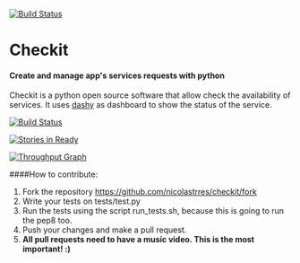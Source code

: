 [![Build Status](https://travis-ci.org/roselmamendes/checkit.svg?branch=master)](https://travis-ci.org/roselmamendes/checkit)

# Checkit
#### Create and manage app's services requests with python
Checkit is a python open source software that allow check the availability of services. It uses [dashy](https://github.com/thoughtworks.com/dashy) as dashboard to show the status of the service.


[![Build Status](https://snap-ci.com/nicolastrres/checkit/branch/master/build_image)](https://snap-ci.com/nicolastrres/checkit/branch/master)


[![Stories in Ready](https://badge.waffle.io/nicolastrres/checkit.svg?label=ready&title=Ready)](http://waffle.io/nicolastrres/checkit)

[![Throughput Graph](https://graphs.waffle.io/nicolastrres/checkit/throughput.svg)](https://waffle.io/nicolastrres/checkit/metrics)

####How to contribute:
1. Fork the repository https://github.com/nicolastrres/checkit/fork
2. Write your tests on tests/test.py
3. Run the tests using the script run_tests.sh, because this is going to run the pep8 too.
4. Push your changes and make a pull request.
5. **All pull requests need to have a music video. This is the most important! :)**
